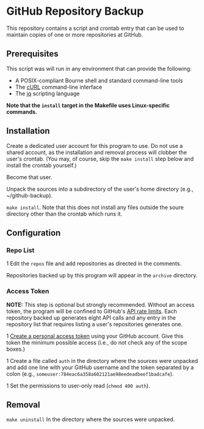 # GitHub Repository Backup

This repository contains a script and crontab entry that can be used
to maintain copies of one or more repositories at GitHub.


## Prerequisites

This script was will run in any environment that can provide the following:

 * A POSIX-compliant Bourne shell and standard command-line tools
 * The [cURL](https://curl.haxx.se) command-line interface
 * The [jq](https://stedolan.github.io/jq) scripting language

**Note that the `install` target in the Makefile uses Linux-specific commands.**


## Installation

Create a dedicated user account for this program to use.  Do not use a
shared account, as the installation and removal process will clobber
the user's crontab. (You may, of course, skip the `make install` step
below and install the crontab yourself.)

Become that user.

Unpack the sources into a subdirectory of the user's home directory
(e.g., ~/github-backup).

`make install`.  Note that this does not install any files outside the
soure directory other than the crontab which runs it.


## Configuration

### Repo List

1 Edit the `repos` file and add repositories as directed in the
comments.

Repositories backed up by this program will appear in the `archive` directory.


### Access Token

**NOTE:** This step is optional but strongly recommended.  Without an
access token, the program will be confined to GitHub's [API rate
limits](https://developer.github.com/v3/#rate-limiting).  Each
repository backed up generates eight API calls and any entry in the
repository list that requires listing a user's repositories generates one.

1 [Create a personal access token](https://github.com/settings/tokens)
using your GitHub account.  Give this token the minimum possible
access (i.e., do not check any of the scope boxes.)

1 Create a file called `auth` in the directory where the sources were
unpacked and add one line with your GitHub username and the token
separated by a colon (e.g.,
`someuser:784eac6a358a602121ae98eedeadbeef1badcafe`).

1 Set the permissions to user-only read (`chmod 400 auth`).


## Removal

`make uninstall` In the directory where the sources were unpacked.
